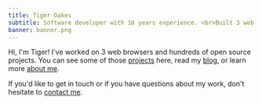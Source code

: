 ```yaml
---
title: Tiger Oakes
subtitle: Software developer with 10 years experience. <br>Built 3 web browsers & hundreds of open source projects.
banner: banner.png
---
```


Hi, I'm <span class="my-name" title="yes, that's my real name">Tiger</span>! I've worked on 3 web browsers and hundreds of open source projects. You can see some of those [projects](/projects/) here, read my [blog](/posts/), or learn more [about me](/resume/).

If you'd like to get in touch or if you have questions about my work, don't hesitate to [contact me](#contact).
